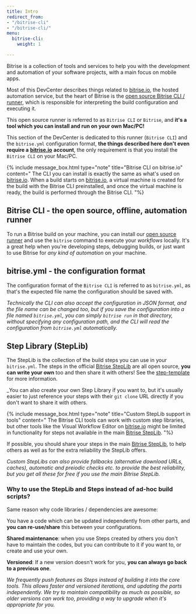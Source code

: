 ```yaml
---
title: Intro
redirect_from:
- "/bitrise-cli"
- "/bitrise-cli/"
menu:
  bitrise-cli:
    weight: 1

---
```

Bitrise is a collection of tools and services to help you with the development
and automation of your software projects, with a main focus on mobile apps.

Most of this DevCenter describes things related to [bitrise.io](https://www.bitrise.io),
the hosted automation service, but the heart of Bitrise is the
[open source Bitrise CLI / runner](https://github.com/bitrise-io/bitrise),
which is responsible for interpreting the build configuration and executing it.

This open source runner is referred to as `Bitrise CLI` or `Bitrise`,
and **it's a tool which you can install and run on your own Mac/PC!**

This section of the DevCenter is dedicated to this runner (`Bitrise CLI`) and the
`bitrise.yml` configuration format, **the things described here don't even require a**
[**bitrise.io**](https://www.bitrise.io) **account**, the only requirement is that
you install the `Bitrise CLI` on your Mac/PC.

{% include message_box.html type="note" title="Bitrise CLI on bitrise.io" content="
The CLI you can install is exactly the same as what's used on [bitrise.io](https://www.bitrise.io). When a build starts on [bitrise.io](https://www.bitrise.io), a virtual machine is created for the build with the Bitrise CLI preinstalled, and once the virtual machine is ready, the build is performed through the Bitrise CLI. "%}

## Bitrise CLI - the open source, offline, automation runner

To run a Bitrise build on your machine, you can install our [open source runner](https://www.bitrise.io/cli)
and use the `bitrise` command to execute your _workflows_ locally.
It's a great help when you're developing steps, debugging builds,
or just want to use Bitrise for _any kind of automation_ on your machine.

## bitrise.yml - the configuration format

The configuration format of the `Bitrise CLI` is referred to as `bitrise.yml`,
as that's the expected file name the configuration should be saved with.

_Technically the CLI can also accept the configuration in JSON format, and the file name can be changed too, but if you save the configuration into a file named `bitrise.yml`, you can simply `bitrise run` in that directory, without specifying any configuration path, and the CLI will read the configuration from `bitrise.yml` automatically._

## Step Library (StepLib)

The StepLib is the collection of the build steps you can use in your
`bitrise.yml`. The steps in the official [Bitrise StepLib](https://github.com/bitrise-io/bitrise-steplib)
are all open source, **you can write your own** too and then share it with others!
See the [step-template](https://github.com/bitrise-steplib/step-template) for more information.

_You can also create your own Step Library if you want to, but it's usually
easier to just reference your steps with their `git clone` URL directly
if you don't want to share it with others.

{% include message_box.html type="note" title="Custom StepLib support in tools" content="
The Bitrise CLI tools can work with custom step libraries, but other tools like the Visual Workflow Editor on [bitrise.io](https://www.bitrise.io) might be limited in functionality for steps not available in the main [Bitrise StepLib](https://github.com/bitrise-io/bitrise-steplib). "%}

If possible, you should share your steps in the main [Bitrise StepLib](https://github.com/bitrise-io/bitrise-steplib),
to help others as well as for the extra reliability the StepLib offers.

_Custom StepLibs can also provide fallbacks (alternative download URLs, caches),
automatic and preiodic checks etc. to provide the best reliability, but you get all these for free
if you use the main Bitrise StepLib._

### Why to use the StepLib and Steps instead of ad-hoc build scripts?

Same reason why code libraries / dependencies are awesome:

You have a code which can be updated independently from other parts,
and **you can re-use/share** this between your configurations.

**Shared maintenance**: when you use Steps created by others you don't have to maintain
the codes, but you can contribute to it if you want to, or create and use your own.

**Versioned**: If a new version doesn't work for you, **you can always go back to a previous one**.

_We frequently push features as Steps instead of building it into the core tools.
This allows faster and versioned iterations, and updating the parts independently.
We try to maintain compatibility as much as possible, so older versions can work too,
providing a way to upgrade when it's appropriate for you._